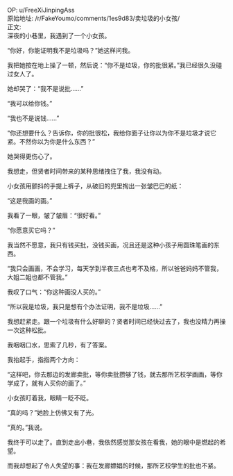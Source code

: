 
OP: u/FreeXiJinpingAss  
原始地址: /r/FakeYoumo/comments/1es9d83/卖垃圾的小女孩/  
正文:  
深夜的小巷里，我遇到了一个小女孩。

“你好，你能证明我不是垃圾吗？”她这样问我。

我把她按在地上操了一顿，然后说：“你不是垃圾，你的批很紧。”我已经很久没碰过女人了。

她却哭了：“我不是说批……”

“我可以给你钱。”

“我也不是说钱……”

“你还想要什么？告诉你，你的批很松，我给你面子让你以为你不是垃圾才说它紧。不然你以为你是什么东西？”

她哭得更伤心了。

我想走，但贤者时间带来的某种思绪拽住了我，我没有动。

小女孩用颤抖的手提上裤子，从破旧的兜里掏出一张皱巴巴的纸：

“这是我画的画。”

我看了一眼，皱了皱眉：“很好看。”

“你愿意买它吗？”

我当然不愿意，我只有钱买批，没钱买画，况且还是这种小孩子用圆珠笔画的东西。

“我只会画画，不会学习，每天学到半夜三点也考不及格，所以爸爸妈妈不管我，大姐二姐也都不管我。”

我叹了口气：“你这种画没人买的。”

“所以我是垃圾，我只是想有个办法证明，我不是垃圾……”

我想赶紧走。跟一个垃圾有什么好聊的？贤者时间已经快过去了，我也没精力再操一次这种松批。

我咽咽口水，思索了几秒，有了答案。

我抬起手，指指两个方向：

“这样吧，你去那边的发廊卖批，等你卖批攒够了钱，就去那所艺校学画画，等你学成了，就有人买你的画了。”

小女孩盯着我，眼睛一眨不眨。

“真的吗？”她脸上仿佛又有了光。

“真的。”我说。

我终于可以走了。直到走出小巷，我依然感觉那女孩在看我，她的眼中是燃起的希望。

而我却想起了令人失望的事：我在发廊嫖娼的时候，那所艺校学生的批也不紧。
